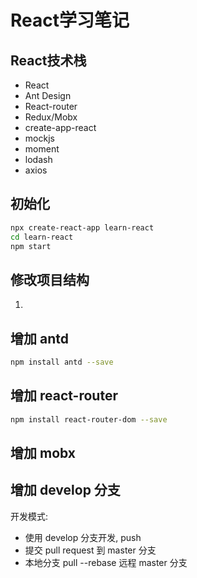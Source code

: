 # React学习笔记

## React技术栈

- React
- Ant Design
- React-router
- Redux/Mobx
- create-app-react
- mockjs
- moment
- lodash
- axios

## 初始化

```bash
npx create-react-app learn-react
cd learn-react
npm start
```

## 修改项目结构

1.

## 增加 antd

```bash
npm install antd --save
```

## 增加 react-router

```bash
npm install react-router-dom --save
```

## 增加 mobx

## 增加 develop 分支

开发模式:

- 使用 develop 分支开发, push
- 提交 pull request 到 master 分支
- 本地分支 pull --rebase 远程 master 分支
